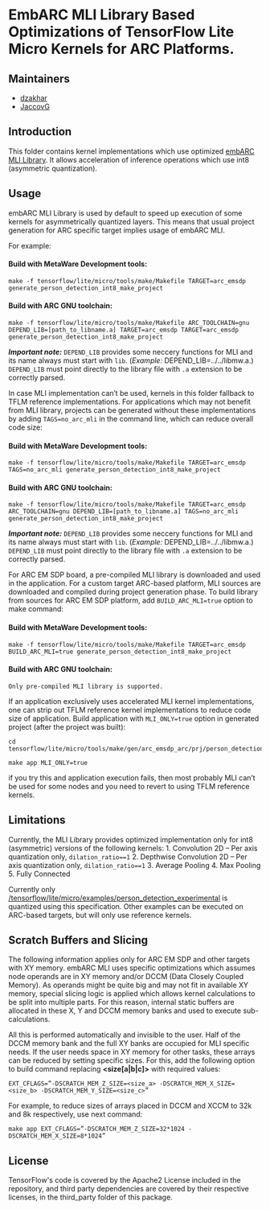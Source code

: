 # EmbARC MLI Library Based Optimizations of TensorFlow Lite Micro Kernels for ARC Platforms.

## Maintainers

*   [dzakhar](https://github.com/dzakhar)
*   [JaccovG](https://github.com/JaccovG)

## Introduction

This folder contains kernel implementations which use optimized
[embARC MLI Library](https://github.com/foss-for-synopsys-dwc-arc-processors/embarc_mli).
It allows acceleration of inference operations which use int8 (asymmetric
quantization).

## Usage

embARC MLI Library is used by default to speed up execution of some kernels for
asymmetrically quantized layers. This means that usual project generation for
ARC specific target implies usage of embARC MLI.

For example:

#### Build with MetaWare Development tools:
```
make -f tensorflow/lite/micro/tools/make/Makefile TARGET=arc_emsdp generate_person_detection_int8_make_project
```
#### Build with ARC GNU toolchain:
```
make -f tensorflow/lite/micro/tools/make/Makefile ARC_TOOLCHAIN=gnu DEPEND_LIB=[path_to_libname.a] TARGET=arc_emsdp TARGET=arc_emsdp generate_person_detection_int8_make_project
```

***Important note:*** `DEPEND_LIB` provides some neccery functions for MLI and its name always must start with `lib`. (*Example:* DEPEND_LIB=../../libmw.a.)\
`DEPEND_LIB` must point directly to the library file with `.a` extension to be correctly parsed.

In case MLI implementation can’t be used, kernels in this folder fallback to
TFLM reference implementations. For applications which may not benefit from MLI
library, projects can be generated without these implementations by adding
`TAGS=no_arc_mli` in the command line, which can reduce overall code size:

#### Build with MetaWare Development tools:
```
make -f tensorflow/lite/micro/tools/make/Makefile TARGET=arc_emsdp TAGS=no_arc_mli generate_person_detection_int8_make_project
```
#### Build with ARC GNU toolchain:
```
make -f tensorflow/lite/micro/tools/make/Makefile TARGET=arc_emsdp ARC_TOOLCHAIN=gnu DEPEND_LIB=[path_to_libname.a] TAGS=no_arc_mli generate_person_detection_int8_make_project
```

***Important note:*** `DEPEND_LIB` provides some neccery functions for MLI and its name always must start with `lib`. (*Example:* DEPEND_LIB=../../libmw.a.)\
`DEPEND_LIB` must point directly to the library file with `.a` extension to be correctly parsed.

For ARC EM SDP board, a pre-compiled MLI library is downloaded and used in the application. For a custom target ARC-based platform, MLI sources are downloaded
and compiled during project generation phase. To build library from sources for
ARC EM SDP platform, add `BUILD_ARC_MLI=true` option to make command:

#### Build with MetaWare Development tools:
```
make -f tensorflow/lite/micro/tools/make/Makefile TARGET=arc_emsdp BUILD_ARC_MLI=true generate_person_detection_int8_make_project
```
#### Build with ARC GNU toolchain:
```
Only pre-compiled MLI library is supported.
```

If an application exclusively uses accelerated MLI kernel implementations, one
can strip out TFLM reference kernel implementations to reduce code size of
application. Build application with `MLI_ONLY=true` option in generated project
(after the project was built):

```
cd tensorflow/lite/micro/tools/make/gen/arc_emsdp_arc/prj/person_detection_int8/make

make app MLI_ONLY=true
```

if you try this and application execution fails, then most probably MLI can’t be
used for some nodes and you need to revert to using TFLM reference kernels.

## Limitations

Currently, the MLI Library provides optimized implementation only for int8
(asymmetric) versions of the following kernels: 1. Convolution 2D – Per axis
quantization only, `dilation_ratio==1` 2. Depthwise Convolution 2D – Per axis
quantization only, `dilation_ratio==1` 3. Average Pooling 4. Max Pooling 5.
Fully Connected

Currently only
[/tensorflow/lite/micro/examples/person_detection_experimental](/tensorflow/lite/micro/examples/person_detection_experimental)
is quantized using this specification. Other examples can be executed on
ARC-based targets, but will only use reference kernels.

## Scratch Buffers and Slicing

The following information applies only for ARC EM SDP and other targets with XY
memory. embARC MLI uses specific optimizations which assumes node operands are
in XY memory and/or DCCM (Data Closely Coupled Memory). As operands might be
quite big and may not fit in available XY memory, special slicing logic is
applied which allows kernel calculations to be split into multiple parts. For
this reason, internal static buffers are allocated in these X, Y and DCCM memory
banks and used to execute sub-calculations.

All this is performed automatically and invisible to the user. Half of the DCCM
memory bank and the full XY banks are occupied for MLI specific needs. If the
user needs space in XY memory for other tasks, these arrays can be reduced by
setting specific sizes. For this, add the following option to build command
replacing **<size[a|b|c]>** with required values:

```
EXT_CFLAGS=”-DSCRATCH_MEM_Z_SIZE=<size_a> -DSCRATCH_MEM_X_SIZE=<size_b> -DSCRATCH_MEM_Y_SIZE=<size_c>”
```

For example, to reduce sizes of arrays placed in DCCM and XCCM to 32k and 8k
respectively, use next command:

```
make app EXT_CFLAGS=”-DSCRATCH_MEM_Z_SIZE=32*1024 -DSCRATCH_MEM_X_SIZE=8*1024”
```

## License

TensorFlow's code is covered by the Apache2 License included in the repository,
and third party dependencies are covered by their respective licenses, in the
third_party folder of this package.
